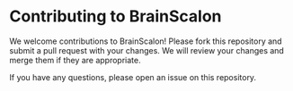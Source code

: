 # Contributing to BrainScalon

We welcome contributions to BrainScalon! 
Please fork this repository and submit a pull request with your changes. 
We will review your changes and merge them if they are appropriate.

If you have any questions, please open an issue on this repository.
